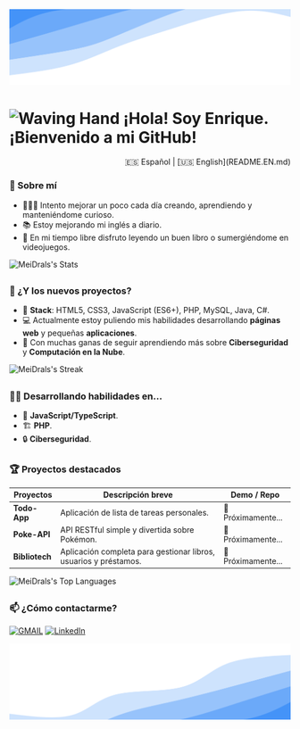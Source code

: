 <img src="https://github.com/MeiDrals/MeiDrals/blob/main/assets/wave-header.svg" alt="wave header" />

# <img width="50" height="50" alt="Waving Hand" src="https://github.com/user-attachments/assets/3d7cdc96-cd9a-4c4f-acf5-6cadbf133589" /> ¡Hola! Soy Enrique. ¡Bienvenido a mi GitHub!

<p align="right">
   🇪🇸 Español | [🇺🇸 English](README.EN.md)
</p>

### 🙂 Sobre mí

- 👩🏻‍💻 Intento mejorar un poco cada día creando, aprendiendo y manteniéndome curioso.
- 📚 Estoy mejorando mi inglés a diario.
- 🍃 En mi tiempo libre disfruto leyendo un buen libro o sumergiéndome en videojuegos.

![MeiDrals's Stats](https://github-readme-stats.vercel.app/api?username=MeiDrals&theme=react&show_icons=true&hide_border=true&count_private=true)

##

### 🎯 ¿Y los nuevos proyectos?

- 🔧 **Stack**: HTML5, CSS3, JavaScript (ES6+), PHP, MySQL, Java, C#.
- 💻 Actualmente estoy puliendo mis habilidades desarrollando **páginas web** y pequeñas **aplicaciones**.
- 🧭 Con muchas ganas de seguir aprendiendo más sobre **Ciberseguridad** y **Computación en la Nube**.

![MeiDrals's Streak](https://github-readme-streak-stats.herokuapp.com/?user=MeiDrals&theme=react&hide_border=true)

##

### ✍🏻 Desarrollando habilidades en...

- 📘 **JavaScript/TypeScript**.  
- 🏗️ **PHP**.  
- 🔒 **Ciberseguridad**.

##

### 🏆 Proyectos destacados

| Proyectos       | Descripción breve                                  | Demo / Repo                        |
| --------------- | -------------------------------------------------- | ---------------------------------- |
| **Todo-App**    | Aplicación de lista de tareas personales.          | 🔗 Próximamente...                 |
| **Poke-API**    | API RESTful simple y divertida sobre Pokémon.      | 🔗 Próximamente...                 |
| **Bibliotech**  | Aplicación completa para gestionar libros, usuarios y préstamos. | 🔗 Próximamente...   |

![MeiDrals's Top Languages](https://github-readme-stats.vercel.app/api/top-langs/?username=MeiDrals&theme=react&show_icons=true&hide_border=true&layout=compact)

##

### 📫 ¿Cómo contactarme?

[![GMAIL](https://img.shields.io/badge/Email-meidrals.desarrollo@gmail.com-%23FFFFFF?labelColor=%23CE3C2F)](mailto:meidrals.desarrollo@gmail.com)
[![LinkedIn](https://img.shields.io/badge/LinkedIn-Enrique%20Madrid%20L%C3%B3pez-%23FFFFFF?labelColor=%230A66C2)](https://www.linkedin.com/in/enrique-madrid-l%C3%B3pez-696896182/)

<img src="https://github.com/MeiDrals/MeiDrals/blob/main/assets/wave-footer.svg" alt="wave header" />
